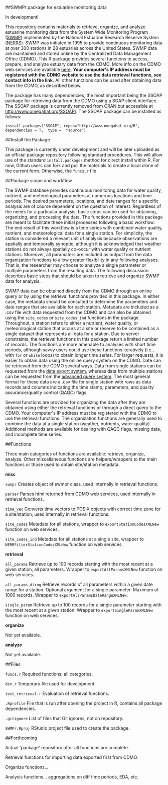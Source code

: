 ##SWMPr package for estuarine monitoring data

In development! 

This repository contains materials to retrieve, organize, and analyze estuarine monitoring data from the System Wide Monitoring Program (<a href="http://nerrs.noaa.gov/RCDefault.aspx?ID=18">SWMP</a>) implemented by the National Estuarine Research Reserve System (<a href="http://nerrs.noaa.gov/">NERRS</a>).  SWMP was initiated in 1995 to provide continuous monitoring data at over 300 stations in 28 estuaries across the United States.  SWMP data are maintained and stored online by the Centralized Data Management Office (CDMO). This R package provides several functions to access, prepare, and analyze estuary data from the CDMO.  More info on the CDMO web services are available <a href="http://cdmo.baruch.sc.edu/webservices.cfm">here</a>.  <b>Your computer's IP address must be registered with the CDMO website to use the data retrieval functions, see contact info in the link.</b>  All other functions can be used after obtaining data from the CDMO, as described below. 

The package has many dependencies, the most important being the SSOAP package for retrieving data from the CDMO using a SOAP client interface.  The SSOAP package is currently removed from CRAN but accessible at <a href="http://www.omegahat.org/SSOAP/">http://www.omegahat.org/SSOAP/</a>.  The SSOAP package can be installed as follows:

```{r}
install.packages("SSOAP", repos="http://www.omegahat.org/R", dependencies = T,  type =  "source")
```

##Install the Package

This package is currently under development and will be later uploaded as an official package repository following standard procedures.  This will allow use of the standard `install.packages` method for direct install within R.  For now, Github users can fork and pull the materials to create a local clone of the current form.  Otherwise, the `funcs.r` file  

##Package scope and workflow

The SWMP database provides continuous monitoring data for water quality, nutrient, and meterological parameters at numerous locations and time periods. The desired parameters, locations, and date ranges for a specific analysis are of course dependent on the question of interest.  Regardless of the needs for a particular analysis, basic steps can be used for obtaining, organizing, and processing the data.  The functions provided in this package are meant to facilitate these initial processes following a basic workflow.  The end result of this workflow is a time series with combined water quality, nutrient, and meteorological data for a single station. For simplicity, the station is considered a relevant unit of analysis because observations are spatially and temporally synoptic, although it is acknowledged that weather stations do not always spatially co-occur with water quality or nutrient stations. Moreover, all paramaters are included as output from the data organization functions to allow greater flexibility in any following analyses.  That is, the researcher may choose to analyze a single parameter or multiple parameters from the resulting data.  The following discussion describes basic steps that should be taken to retrieve and organize SWMP data for analysis.

SWMP data can be obtained directly from the CDMO through an online query or by using the retrieval functions provided in this package.  In either case, the metadata should be consulted to determine the parameters and date ranges that are available for each station.  Metadata are included as a .csv file with data requested from the CDMO and can also be obtained using the `site_codes` or `site_codes_ind` functions in the package.  Throughout, a station refers to either a nutrient, water quality, or meteorological station that occurs at a site or reserve to be combined as a single dataset that represents all data for a station.  Due to server constraints, the retrieval functions in this package return a limited number of records.  The functions are more amenable to analyses with short time periods, although savvy users could use these functions iteratively (i.e., with `for` or `while` loops) to obtain longer time series.  For larger requests, it is easier to obtain data using the online query system on the CDMO.  Date can be retrieved from the CDMO several ways.  Data from single stations can be requested from the <a href="http://cdmo.baruch.sc.edu/get/export.cfm">data export system</a>, whereas data from multiple stations can be requested from the <a href="http://cdmo.baruch.sc.edu/aqs/">advanced query system</a>.  The most general format for these  data are a .csv file for single station with rows as data records and columns indicating the time stamp, parameters, and quality assurance/quality control (QAQC) flags.  

Several functions are provided for organizing the data after they are obtained using either the retrieval functions or through a direct query to the CDMO.  Your computer's IP address must be registered with the CDMO to use the retrieval functions.  The organization functions are generally used to combine the data at a single station (weather, nutrients, water quality).  Additional methods are available for dealing with QAQC flags, missing data, and incomplete time series. 

##Functions

Three main categories of functions are available: retrieve, organize, analyze.  Other miscellaneous functions are helpers/wrappers to the main functions or those used to obtain site/station metadata.

<b>misc</b>

`swmpr` Creates object of swmpr class, used internally in retrieval functions.

`parser` Parses html returned from CDMO web services, used internally in retrieval functions.

`time_vec` Converts time vectors to POSIX objects with correct time zone for a site/station, used internally in retrieval functions.

`site_codes` Metadata for all stations, wrapper to `exportStationCodesXMLNew` function on web services.

`site_codes_ind` Metadata for all stations at a single site, wrapper  to `NERRFilterStationCodesXMLNew` function on web services.

<b>retrieval</b>

`all_params` Retrieve up to 100 records starting with the most recent at a given station, all parameters.  Wrapper to `exportAllParamsXMLNew` function on web services. 

`all_params_dtrng` Retrieve records of all parameters within a given date range for a station.  Optional argument for a single parameter.  Maximum of 1000 records. Wrapper to `exportAllParamsDateRangeXMLNew`.

`single_param` Retrieve up to 100 records for a single parameter starting with the most recent at a given station.  Wrapper to `exportSingleParamXMLNew` function on web services. 

<b>organize</b>

Not yet available.

<b>analyze</b>

Not yet available.

##Files

`funcs.r` Required functions, all categories.

`dev.r` Temporary file used for development.

`test_retrieval.r` Evaluation of retrieval functions.

`.Rprofile` File that is run after opening the project in R, contains all package dependencies.

`.gitignore` List of files that Git ignores, not on repository.

`SWMPr.Rproj` RStudio project file used to create the package.

##Forthcoming

Actual 'package' repository after all functions are complete.

Retrieval functions for importing data exported first from CDMO.

Organize functions...

Analysis functions... aggregations on diff time periods, EDA, etc.
